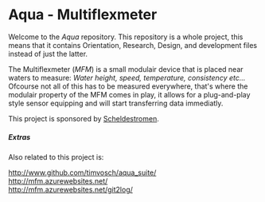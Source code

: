 # Aqua - Multiflexmeter

Welcome to the _Aqua_ repository. This repository is a whole project, this means that it contains Orientation, Research, Design, and development files instead of just the latter.

The Multiflexmeter (_MFM_) is a small modulair device that is placed near waters to measure: _Water height, speed, temperature, consistency etc..._
Ofcourse not all of this has to be measured everywhere, that's where the modulair property of the MFM comes in play, it allows for a plug-and-play style sensor equipping and will start transferring data immediatly.

This project is sponsored by [Scheldestromen](http://www.scheldestromen.nl/algemene_onderdelen/talen/english).

##### Extras
Also related to this project is:

http://www.github.com/timvosch/aqua_suite/  
http://mfm.azurewebsites.net/  
http://mfm.azurewebsites.net/git2log/

